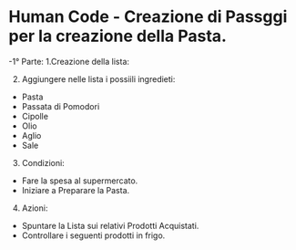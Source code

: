 # Human Code - Creazione di Passggi per la creazione della Pasta.

-1° Parte:
1.Creazione della lista:

2. Aggiungere nelle lista i possiili ingredieti:
 - Pasta
 - Passata di Pomodori
 - Cipolle
 - Olio
 - Aglio
 - Sale

 3. Condizioni:
  - Fare la spesa al supermercato.
  - Iniziare a Preparare la Pasta.

 4. Azioni:
  - Spuntare la Lista sui relativi Prodotti Acquistati.
  - Controllare i seguenti prodotti in frigo.